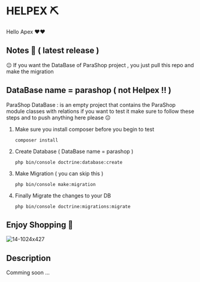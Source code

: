 # HELPEX ⛏
Hello Apex ❤❤
## Notes 🚩 ( latest release ) 
😐 If you want the DataBase of ParaShop project , you just pull this repo and make the migration
## DataBase name = parashop ( not Helpex ‼ ) 

ParaShop DataBase : is an empty project that contains the ParaShop module classes with relations 
                        if you want to test it make sure to follow these steps 
                        and to push anything here please 😐
                        
1. Make sure you install composer before you begin to test 
    ```
    composer install 
    ```
2. Create Database ( DataBase name = parashop ) 
    ```
    php bin/console doctrine:database:create
    ```
3. Make Migration ( you can skip this ) 
    ```
    php bin/console make:migration
    ```
4. Finally Migrate the changes to your DB 
     ```
     php bin/console doctrine:migrations:migrate
     ```
    
    
## Enjoy  Shopping 🤣


![14-1024x427](https://user-images.githubusercontent.com/84229390/218829097-8ecc9c4b-9c5e-4dc4-a334-143fa6477ffd.png)


## Description
Comming soon ...
